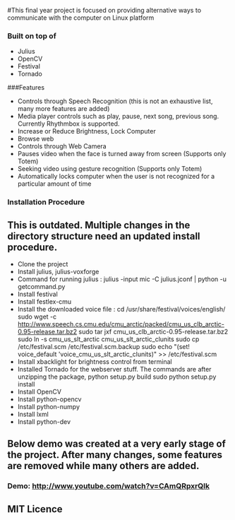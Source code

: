 #This final year project is focused on providing alternative ways to communicate with the computer on Linux platform

### Built on top of
* Julius
* OpenCV
* Festival
* Tornado

###Features
* Controls through Speech Recognition (this is not an exhaustive list, many more features are added)
 * Media player controls such as play, pause, next song, previous song. Currently Rhythmbox is supported.
 * Increase or Reduce Brightness, Lock Computer
 * Browse web
* Controls through Web Camera
 * Pauses video when the face is turned away from screen (Supports only Totem)
 * Seeking video using gesture recognition (Supports only Totem)
 * Automatically locks computer when the user is not recognized for a particular amount of time


### Installation Procedure

## This is outdated. Multiple changes in the directory structure need an updated install procedure. 
* Clone the project
* Install julius, julius-voxforge
* Command for running julius : julius -input mic -C julius.jconf | python -u getcommand.py
* Install festival
* Install festlex-cmu
* Install the downloaded voice file : 
	cd /usr/share/festival/voices/english/
	sudo wget -c http://www.speech.cs.cmu.edu/cmu_arctic/packed/cmu_us_clb_arctic-0.95-release.tar.bz2
	sudo tar jxf cmu_us_clb_arctic-0.95-release.tar.bz2 
	sudo ln -s cmu_us_slt_arctic cmu_us_slt_arctic_clunits
	sudo cp /etc/festival.scm /etc/festival.scm.backup
	sudo echo "(set! voice_default 'voice_cmu_us_slt_arctic_clunits)" >> /etc/festival.scm
* Install xbacklight for brightness control from terminal
* Installed Tornado for the webserver stuff. The commands are 
	after unzipping the package, python setup.py build
	sudo python setup.py install
* Install OpenCV
* Install python-opencv
* Install python-numpy
* Install lxml
* Install python-dev

## Below demo was created at a very early stage of the project. After many changes, some features are removed while many others are added.

### Demo: http://www.youtube.com/watch?v=CAmQRpxrQlk

## MIT Licence 